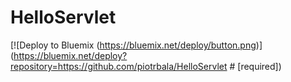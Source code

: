 # HelloServlet


[![Deploy to Bluemix (https://bluemix.net/deploy/button.png)](https://bluemix.net/deploy?repository=https://github.com/piotrbala/HelloServlet # [required])

